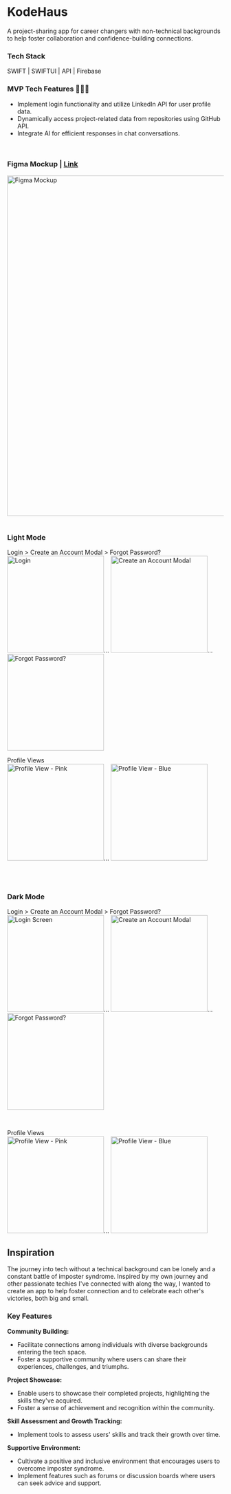 # KodeHaus 
A project-sharing app for career changers with non-technical backgrounds to help foster collaboration and confidence-building connections. 

### Tech Stack
SWIFT | SWIFTUI | API | Firebase

### MVP Tech Features 🚧🚧🚧
* Implement login functionality and utilize LinkedIn API for user profile data.
* Dynamically access project-related data from repositories using GitHub API.
* Integrate AI for efficient responses in chat conversations.

<br>

### Figma Mockup  | <a href ="https://www.figma.com/file/FHyypYlfzNHzps1uh2gaYl/KodeHaus?type=design&node-id=0-1&mode=design">Link </a>
<img width="792" alt="Figma Mockup" src="https://github.com/dianatduong/KodeHaus/assets/14034457/97776b57-a32d-41e9-a1ee-26921e4ea816">

<br>
<br>

### Light Mode
Login > Create an Account Modal > Forgot Password?
<br>
<img alt="Login" src="https://github.com/dianatduong/KodeHaus/assets/14034457/1fd17a44-46b8-4e3f-b3b0-46f62dbff588" width="225">...
<img alt="Create an Account Modal" src="https://github.com/dianatduong/KodeHaus/assets/14034457/e13f1f9d-c5e4-4f3e-b9a6-e53683590e30" width="225">...
<img alt="Forgot Password?" src="https://github.com/dianatduong/KodeHaus/assets/14034457/9118c567-8bc2-40fb-8d9b-d2158277c8fd" width="225">
<br>

Profile Views
<br>
<img alt="Profile View - Pink" src="https://github.com/dianatduong/KodeHaus/assets/14034457/68da6f85-5365-44b3-9df4-827c3b8f508d" width="225">...
<img alt="Profile View - Blue" src="https://github.com/dianatduong/KodeHaus/assets/14034457/bfc2abc8-85c8-4a64-aab8-7b5ad54dbff2" width="225">

<br><br>


### Dark Mode
Login > Create an Account Modal > Forgot Password?
<br>
<img alt="Login Screen" src="https://github.com/dianatduong/KodeHaus/assets/14034457/643f31ca-74b7-42f1-a9e4-e5c589fcf677" width="225">...
<img alt="Create an Account Modal" src="https://github.com/dianatduong/KodeHaus/assets/14034457/d0ed1f3b-4462-4026-ba43-a1816c92576a" width="225">...
<img alt="Forgot Password?" src="https://github.com/dianatduong/KodeHaus/assets/14034457/09d9dd94-8770-40d5-80c9-912cbca4535e" width="225">

<br>

Profile Views
<br>
<img alt="Profile View - Pink" src="https://github.com/dianatduong/KodeHaus/assets/14034457/2c039ddd-f603-4d20-96ea-a4cb4cf80797" width="225">...
<img alt="Profile View - Blue" src="https://github.com/dianatduong/KodeHaus/assets/14034457/f856d0f5-bb33-470a-9817-58aef69d7c4a" width="225">





## Inspiration
The journey into tech without a technical background can be lonely and a constant battle of imposter syndrome. Inspired by my own journey and other passionate techies I've connected with along the way, I wanted to create an app to help foster connection and to celebrate each other's victories, both big and small.

### Key Features
**Community Building:**
* Facilitate connections among individuals with diverse backgrounds entering the tech space.
* Foster a supportive community where users can share their experiences, challenges, and triumphs.

**Project Showcase:**
* Enable users to showcase their completed projects, highlighting the skills they've acquired.
* Foster a sense of achievement and recognition within the community.

**Skill Assessment and Growth Tracking:**
* Implement tools to assess users' skills and track their growth over time.

**Supportive Environment:**
* Cultivate a positive and inclusive environment that encourages users to overcome imposter syndrome.
* Implement features such as forums or discussion boards where users can seek advice and support.


